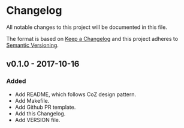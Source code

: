 # Changelog

All notable changes to this project will be documented in this file.

The format is based on [Keep a Changelog](http://keepachangelog.com/en/1.0.0/) and this
project adheres to [Semantic Versioning](http://semver.org/spec/v2.0.0.html).

## v0.1.0 - 2017-10-16

### Added

- Add README, which follows CoZ design pattern.
- Add Makefile.
- Add Github PR template.
- Add this Changelog.
- Add VERSION file.